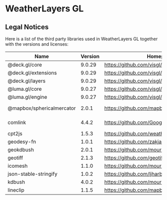 # WeatherLayers GL

## Legal Notices

Here is a list of the third party libraries used in WeatherLayers GL together with the versions and licenses:

| Name | Version | Homepage | License | Link |
|---|---|---|---|---|
| @deck.gl/core | 9.0.29 | https://github.com/visgl/deck.gl | MIT | https://github.com/visgl/deck.gl/blob/master/LICENSE |
| @deck.gl/extensions | 9.0.29 | https://github.com/visgl/deck.gl | MIT | https://github.com/visgl/deck.gl/blob/master/LICENSE |
| @deck.gl/layers | 9.0.29 | https://github.com/visgl/deck.gl | MIT | https://github.com/visgl/deck.gl/blob/master/LICENSE |
| @luma.gl/core | 9.0.27 | https://github.com/visgl/luma.gl | MIT | https://github.com/visgl/luma.gl/blob/master/LICENSE |
| @luma.gl/engine | 9.0.27 | https://github.com/visgl/luma.gl | MIT | https://github.com/visgl/luma.gl/blob/master/LICENSE |
| @mapbox/sphericalmercator | 2.0.1 | https://github.com/mapbox/sphericalmercator | BSD-3-Clause | https://github.com/mapbox/sphericalmercator/blob/master/LICENSE.md |
| comlink | 4.4.2 | https://github.com/GoogleChromeLabs/comlink | Apache-2.0 | https://github.com/GoogleChromeLabs/comlink/blob/main/LICENSE |
| cpt2js | 1.5.3 | https://github.com/weatherlayers/cpt2js | MPL-2.0 | https://github.com/weatherlayers/cpt2js/blob/main/LICENSE |
| geodesy-fn | 1.0.1 | https://github.com/zakjan/geodesy-fn | MIT | https://github.com/zakjan/geodesy-fn/blob/main/LICENSE |
| geokdbush | 2.0.1 | https://github.com/mourner/geokdbush | ISC | https://github.com/mourner/geokdbush/blob/main/LICENSE |
| geotiff | 2.1.3 | https://github.com/geotiffjs/geotiff.js | MIT | https://github.com/geotiffjs/geotiff.js/blob/master/LICENSE |
| icomesh | 1.1.0 | https://github.com/mourner/icomesh | ISC | https://github.com/mourner/icomesh/blob/master/LICENSE |
| json-stable-stringify | 1.0.2 | https://github.com/ljharb/json-stable-stringify | MIT | https://github.com/ljharb/json-stable-stringify/blob/main/LICENSE |
| kdbush | 4.0.2 | https://github.com/mourner/kdbush | ISC | https://github.com/mourner/kdbush/blob/master/LICENSE |
| lineclip | 1.1.5 | https://github.com/mapbox/lineclip | ISC | https://github.com/mapbox/lineclip/blob/master/LICENSE |